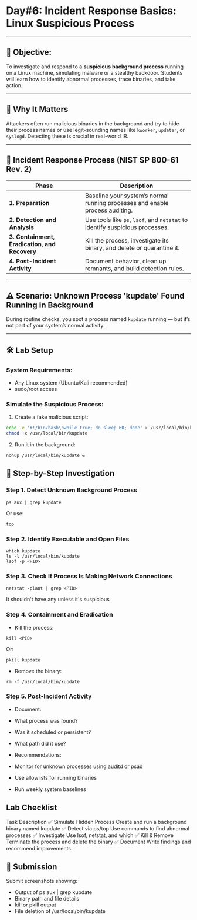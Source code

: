 # **Day#6: Incident Response Basics: Linux Suspicious Process**

---

## 🎯 **Objective:**  
To investigate and respond to a **suspicious background process** running on a Linux machine, simulating malware or a stealthy backdoor. Students will learn how to identify abnormal processes, trace binaries, and take action.

---

## 📘 **Why It Matters**

Attackers often run malicious binaries in the background and try to hide their process names or use legit-sounding names like `kworker`, `updater`, or `syslogd`. Detecting these is crucial in real-world IR.

---

## 🔁 **Incident Response Process (NIST SP 800-61 Rev. 2)**

| **Phase**                         | **Description**                                                                 |
|----------------------------------|---------------------------------------------------------------------------------|
| **1. Preparation**               | Baseline your system’s normal running processes and enable process auditing.     |
| **2. Detection and Analysis**    | Use tools like `ps`, `lsof`, and `netstat` to identify suspicious processes.     |
| **3. Containment, Eradication, and Recovery** | Kill the process, investigate its binary, and delete or quarantine it.          |
| **4. Post-Incident Activity**    | Document behavior, clean up remnants, and build detection rules.                 |

---

## ⚠️ **Scenario: Unknown Process 'kupdate' Found Running in Background**

During routine checks, you spot a process named `kupdate` running — but it’s not part of your system’s normal activity.

---

## 🛠️ **Lab Setup**

### **System Requirements:**
- Any Linux system (Ubuntu/Kali recommended)
- sudo/root access

### **Simulate the Suspicious Process:**

1. Create a fake malicious script:
```bash
echo -e '#!/bin/bash\nwhile true; do sleep 60; done' > /usr/local/bin/kupdate
chmod +x /usr/local/bin/kupdate
```
2. Run it in the background:

```
nohup /usr/local/bin/kupdate &
```

## 🧪 Step-by-Step Investigation

### Step 1. Detect Unknown Background Process
```
ps aux | grep kupdate
```
Or use:

```
top
```
### Step 2. Identify Executable and Open Files
```
which kupdate
ls -l /usr/local/bin/kupdate
lsof -p <PID>
```
### Step 3. Check If Process Is Making Network Connections
```
netstat -plant | grep <PID>
```
It shouldn't have any unless it's suspicious

### Step 4. Containment and Eradication
- Kill the process:
```
kill <PID>
```
Or:

```
pkill kupdate
```
- Remove the binary:
```
rm -f /usr/local/bin/kupdate
```
### Step 5. Post-Incident Activity
- Document:
 - What process was found?
 - Was it scheduled or persistent?
 - What path did it use?

- Recommendations:
 - Monitor for unknown processes using auditd or psad
 - Use allowlists for running binaries
 - Run weekly system baselines

## Lab Checklist
Task	Description
✅ Simulate Hidden Process	Create and run a background binary named kupdate
✅ Detect via ps/top	Use commands to find abnormal processes
✅ Investigate	Use lsof, netstat, and which
✅ Kill & Remove	Terminate the process and delete the binary
✅ Document	Write findings and recommend improvements

## 📸 Submission
Submit screenshots showing:
- Output of ps aux | grep kupdate
- Binary path and file details
- kill or pkill output
- File deletion of /usr/local/bin/kupdate
